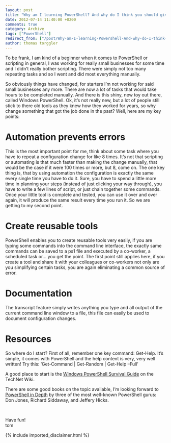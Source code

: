 ```yaml
---
layout: post
title: "Why am I learning PowerShell? And why do I think you should give it a try, too?"
date: 2012-07-14 11:40:00 +0200
comments: true
category: Archive
tags: ["PowerShell"]
redirect_from: ["/post/Why-am-I-learning-Powershell-And-why-do-I-think-you-should-give-it-a-try-too", "/post/why-am-i-learning-powershell-and-why-do-i-think-you-should-give-it-a-try-too"]
author: thomas torggler
---
```

<!-- more -->
<p>To be frank, I am kind of a beginner when it comes to PowerShell or scripting in general, I was working for really small businesses for some time and I didn’t really bother scripting. There were simply not too many repeating tasks and so I went and did most everything manually.</p>  <p>So obviously things have changed, for starters I’m not working for said small businesses any more. There are now a lot of tasks that would take hours to be completed manually. And there is this shiny, new toy out there, called Windows PowerShell. Ok, it’s not really new, but a lot of people still stick to there old tools as they knew how they worked for years, so why change something that got the job done in the past? Well, here are my key points:</p>  <h1>Automation prevents errors</h1>  <p>This is the most important point for me, think about some task where you have to repeat a configuration change for like 8 times. It’s not that scripting or automating is that much faster than making the change manually, that would be the case if it were 100 times or more, but 8, come on. The one key thing is, that by using automation the configuration is exactly the same every single time you have to do it. Sure, you have to spend a little more time in planning your steps (instead of just clicking your way through), you have to write a few lines of script, or just chain together some commands. Once your little tool is complete and tested, you can use it over and over again, it will produce the same result every time you run it. So we are getting to my second point.</p>  <h1>Create reusable tools</h1>  <p>PowerShell enables you to create reusable tools very easily, if you are typing some commands into the command line interface, the exactly same commands can be saved to a ps1 file and executed by a co-worker, a scheduled task or... you get the point. The first point still applies here, if you create a tool and share it with your colleagues or co-workers not only are you simplifying certain tasks, you are again eliminating a common source of error.</p>  <h1>Documentation</h1>  <p>The transcript feature simply writes anything you type and all output of the current command line window to a file, this file can easily be used to document configuration changes.</p>  <h1>Resources</h1>  <p>So where do I start? First of all, remember one key command: Get-Help. It’s simple, it comes with PowerShell and the help content is very, very well written! Try this: ‘Get-Command | Get-Random | Get-Help –Full’</p>  <p>A good place to start is the <a href="http://social.technet.microsoft.com/wiki/contents/articles/183.windows-powershell-survival-guide-en-us.aspx" target="_blank">Windows PowerShell Survival Guide</a> on the TechNet Wiki.</p>  <p>There are some good books on the topic available, I’m looking forward to <a href="http://www.manning.com/jones2/" target="_blank">PowerShell in Depth</a> by three of the most well-known PowerShell gurus: Don Jones, Richard Siddaway, and Jeffery Hicks.</p>  <p>&#160;</p>  <p>Have fun!   <br />tom</p>
{% include imported_disclaimer.html %}
